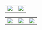 
<table>
    <tr>
        <td >
            <center><img src="https://github-readme-stats.vercel.app/api?username=AlphabugX&show_icons=true&hide_border=true&theme=nord_dark" ></center>
        </td>
        <td >
            <center><img src="https://github-profile-summary-cards.vercel.app/api/cards/profile-details?username=AlphabugX&theme=nord_dark&show_icons=true" align="right" /></center>
        </td>
    </tr>
</table>

<!--
### Hi there 👋

**Readme**
 - 📫 I’m Alphabug ... 

✨ Longing for your little STAR~  -->
<!-- 
<img src="https://github-profile-trophy.vercel.app/?username=AlphabugX&theme=nord&row=3&column=3" align="right"/>
<img src="https://github-readme-stats.vercel.app/api?username=AlphabugX&theme=nord&count_private=true&show_icons=true&line_height=30"/>
 -->
<!--
<p align="center">
  <img src="https://github-profile-summary-cards.vercel.app/api/cards/stats?username=AlphabugX&theme=nord_dark&line_height=24"/>
  <img src="https://github-readme-stats.vercel.app/api?username=AlphabugX&theme=nord&count_private=true&show_icons=true&line_height=24" />
  <img src="https://github-readme-stats.vercel.app/api/top-langs/?username=AlphabugX&theme=nord&layout=compact&langs_count=8"/>
</p>

<p align="center">
  <img src="https://github-profile-summary-cards.vercel.app/api/cards/productive-time?username=AlphabugX&theme=nord_dark"/>

  <img src="https://github-readme-stats.vercel.app/api?username=AlphabugX&theme=nord_dark" align="right">
  <img src="https://github-profile-summary-cards.vercel.app/api/cards/productive-time?username=AlphabugX&theme=nord_dark"/>
  <img src="https://github-profile-trophy.vercel.app/?username=AlphabugX&theme=nord&row=2&column=4"/>
</p>
 -->
<table>
    <tr>
        <td >
            <center><img src="http://github-profile-summary-cards.vercel.app/api/cards/repos-per-language?username=AlphabugX&theme=vue" ></center>
        </td>
        <td >
            <center><img src="http://github-profile-summary-cards.vercel.app/api/cards/productive-time?username=AlphabugX&theme=github&utcOffset=8" align="right" /></center>
        </td>
        <td >
            <center><img src="http://github-profile-summary-cards.vercel.app/api/cards/most-commit-language?username=AlphabugX&theme=vue" align="right" /></center>
        </td>
    </tr>
</table>
<!-- 
# Visitor Count
![Visitor Count](https://profile-counter.glitch.me/alphabugx/count.svg) -->
